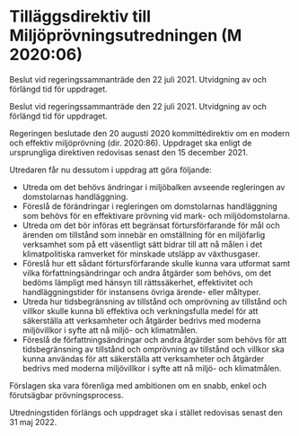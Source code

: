 # Tilläggsdirektiv till Miljöprövningsutredningen (M 2020:06)

Beslut vid regeringssammanträde den 22 juli 2021. Utvidgning av och förlängd tid för uppdraget.

Beslut vid regeringssammanträde den 22 juli 2021. Utvidgning av och förlängd tid för uppdraget.

Regeringen beslutade den 20 augusti 2020 kommittédirektiv om en modern och effektiv miljöprövning (dir. 2020:86). Uppdraget ska enligt de ursprungliga direktiven redovisas senast den 15 december 2021.

Utredaren får nu dessutom i uppdrag att göra följande:

* Utreda om det behövs ändringar i miljöbalken avseende regleringen av domstolarnas handläggning.
* Föreslå de förändringar i regleringen om domstolarnas handläggning som behövs för en effektivare prövning vid mark- och miljödomstolarna.
* Utreda om det bör införas ett begränsat förtursförfarande för mål och ärenden om tillstånd som innebär en omställning för en miljöfarlig verksamhet som på ett väsentligt sätt bidrar till att nå målen i det klimatpolitiska ramverket för minskade utsläpp av växthusgaser.
* Föreslå hur ett sådant förtursförfarande skulle kunna vara utformat samt vilka författningsändringar och andra åtgärder som behövs, om det bedöms lämpligt med hänsyn till rättssäkerhet, effektivitet och handläggningstider för instansens övriga ärende- eller måltyper.
* Utreda hur tidsbegränsning av tillstånd och omprövning av tillstånd och villkor skulle kunna bli effektiva och verkningsfulla medel för att säkerställa att verksamheter och åtgärder bedrivs med moderna miljövillkor i syfte att nå miljö- och klimatmålen.
* Föreslå de författningsändringar och andra åtgärder som behövs för att tidsbegränsning av tillstånd och omprövning av tillstånd och villkor ska kunna användas för att säkerställa att verksamheter och åtgärder bedrivs med moderna miljövillkor i syfte att nå miljö- och klimatmålen.

Förslagen ska vara förenliga med ambitionen om en snabb, enkel och förutsägbar prövningsprocess.

Utredningstiden förlängs och uppdraget ska i stället redovisas senast den 31 maj 2022.
